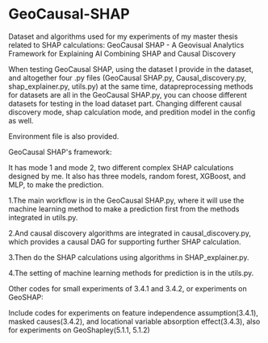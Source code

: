 # GeoCausal-SHAP
Dataset and algorithms used for my experiments of my master thesis related to SHAP calculations: GeoCausal SHAP - A Geovisual Analytics Framework for Explaining AI Combining SHAP and Causal Discovery

When testing GeoCausal SHAP, using the dataset I provide in the dataset, and altogether four .py files (GeoCausal SHAP.py, Causal_discovery.py, shap_explainer.py, utils.py) at the same time, datapreprocessing methods for datasets are all in the GeoCausal SHAP.py, you can choose different datasets for testing in the load dataset part. Changing different causal discovery mode, shap calculation mode, and predition model in the config as well.

Environment file is also provided.

GeoCausal SHAP's framework:

It has mode 1 and mode 2, two different complex SHAP calculations designed by me. It also has three models, random forest, XGBoost, and MLP, to make the prediction. 

1.The main workflow is in the GeoCausal SHAP.py, where it will use the machine learning method to make a prediction first from the methods integrated in utils.py. 

2.And causal discovery algorithms are integrated in causal_discovery.py, which provides a causal DAG for supporting further SHAP calculation.

3.Then do the SHAP calculations using algorithms in SHAP_explainer.py. 

4.The setting of machine learning methods for prediction is in the utils.py.

Other codes for small experiments of 3.4.1 and 3.4.2, or experiments on GeoSHAP:

Include codes for experiments on feature independence assumption(3.4.1), masked causes(3.4.2), and locational variable absorption effect(3.4.3), also for experiments on GeoShapley(5.1.1, 5.1.2)
